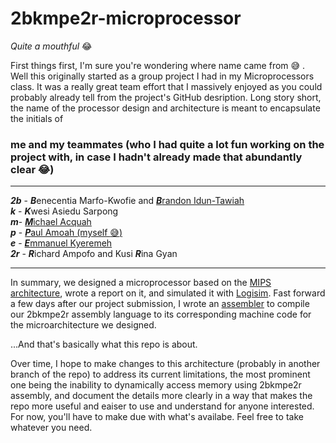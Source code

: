 # 2bkmpe2r-microprocessor
*Quite a mouthful* :joy:

First things first, I'm sure you're wondering where name came from :sweat_smile: .<br/>
Well this originally started as a group project I had in my Microprocessors class. It was a really
great team effort that I massively enjoyed as you could probably already tell from the project's 
GitHub desription. Long story short, the name of the processor design and architecture is meant to 
encapsulate the initials of
### me and my teammates (who I had quite a lot fun working on the project with, in case I hadn't already made that abundantly clear :joy:) <br/>
---
***2b*** - ***B***enecentia Marfo-Kwofie and [***B***randon Idun-Tawiah](https://github.com/brandonidun) <br/>
***k*** - ***K***wesi Asiedu Sarpong <br/>
***m***- [***M***ichael Acquah](https://github.com/1Mike-e) <br/>
***p*** - [***P***aul Amoah (myself :sweat_smile:)](https://github.com/paglobal) <br/>
***e*** - [***E***mmanuel Kyeremeh](https://github.com/emmanuelkyeremeh) <br/>
***2r*** - ***R***ichard Ampofo and  Kusi ***R***ina Gyan <br/>

---
In summary, we designed a microprocessor based on the [MIPS architecture](https://en.wikipedia.org/wiki/MIPS_architecture), wrote
a report on it, and simulated it with [Logisim](http://www.cburch.com/logisim/).
Fast forward a few days after our project submission, I wrote an [assembler](./assembler/) to compile our 2bkmpe2r assembly language
to its corresponding machine code for the microarchitecture we designed.

...And that's basically what this repo is about.

Over time, I hope to make changes to this architecture (probably in another branch of the repo) to address its current limitations, the
most prominent one being the inability to dynamically access memory using 2bkmpe2r assembly, and document the details more clearly in a 
way that makes the repo more useful and eaiser to use and understand for anyone interested. For now, you'll have to make due with what's 
availabe. Feel free to take whatever you need.
